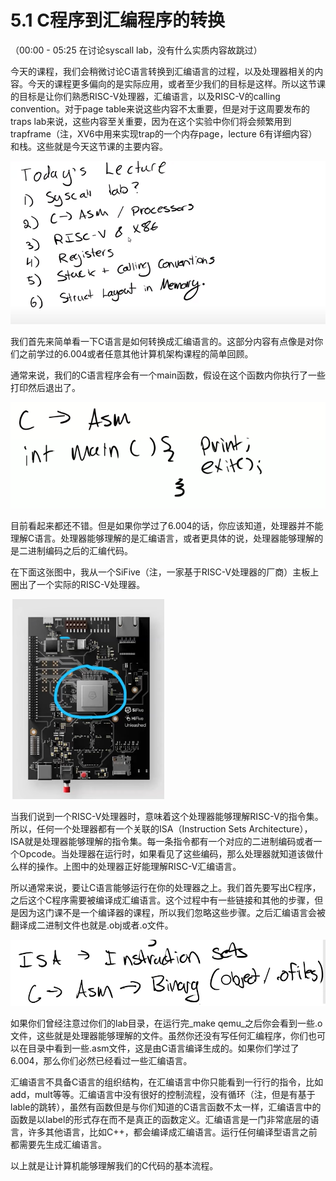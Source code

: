 # 5.1 C程序到汇编程序的转换

（00:00 - 05:25 在讨论syscall lab，没有什么实质内容故跳过）

今天的课程，我们会稍微讨论C语言转换到汇编语言的过程，以及处理器相关的内容。今天的课程更多偏向的是实际应用，或者至少我们的目标是这样。所以这节课的目标是让你们熟悉RISC-V处理器，汇编语言，以及RISC-V的calling convention。对于page table来说这些内容不太重要，但是对于这周要发布的traps lab来说，这些内容至关重要，因为在这个实验中你们将会频繁用到trapframe（注，XV6中用来实现trap的一个内存page，lecture 6有详细内容）和栈。这些就是今天这节课的主要内容。

![](../.gitbook/assets/image5.1-01.png)

我们首先来简单看一下C语言是如何转换成汇编语言的。这部分内容有点像是对你们之前学过的6.004或者任意其他计算机架构课程的简单回顾。

通常来说，我们的C语言程序会有一个main函数，假设在这个函数内你执行了一些打印然后退出了。

![](../.gitbook/assets/image%20%28245%29.png)

目前看起来都还不错。但是如果你学过了6.004的话，你应该知道，处理器并不能理解C语言。处理器能够理解的是汇编语言，或者更具体的说，处理器能够理解的是二进制编码之后的汇编代码。

在下面这张图中，我从一个SiFive（注，一家基于RISC-V处理器的厂商）主板上圈出了一个实际的RISC-V处理器。

![](../.gitbook/assets/image%20%28295%29.png)

当我们说到一个RISC-V处理器时，意味着这个处理器能够理解RISC-V的指令集。所以，任何一个处理器都有一个关联的ISA（Instruction Sets Architecture），ISA就是处理器能够理解的指令集。每一条指令都有一个对应的二进制编码或者一个Opcode。当处理器在运行时，如果看见了这些编码，那么处理器就知道该做什么样的操作。上图中的处理器正好能理解RISC-V汇编语言。

所以通常来说，要让C语言能够运行在你的处理器之上。我们首先要写出C程序，之后这个C程序需要被编译成汇编语言。这个过程中有一些链接和其他的步骤，但是因为这门课不是一个编译器的课程，所以我们忽略这些步骤。之后汇编语言会被翻译成二进制文件也就是.obj或者.o文件。

![](../.gitbook/assets/image%20%28289%29.png)

如果你们曾经注意过你们的lab目录，在运行完_make  qemu_之后你会看到一些.o文件，这些就是处理器能够理解的文件。虽然你还没有写任何汇编程序，你们也可以在目录中看到一些.asm文件，这是由C语言编译生成的。如果你们学过了6.004，那么你们必然已经看过一些汇编语言。

汇编语言不具备C语言的组织结构，在汇编语言中你只能看到一行行的指令，比如add，mult等等。汇编语言中没有很好的控制流程，没有循环（注，但是有基于lable的跳转），虽然有函数但是与你们知道的C语言函数不太一样，汇编语言中的函数是以label的形式存在而不是真正的函数定义。汇编语言是一门非常底层的语言，许多其他语言，比如C++，都会编译成汇编语言。运行任何编译型语言之前都需要先生成汇编语言。

以上就是让计算机能够理解我们的C代码的基本流程。

